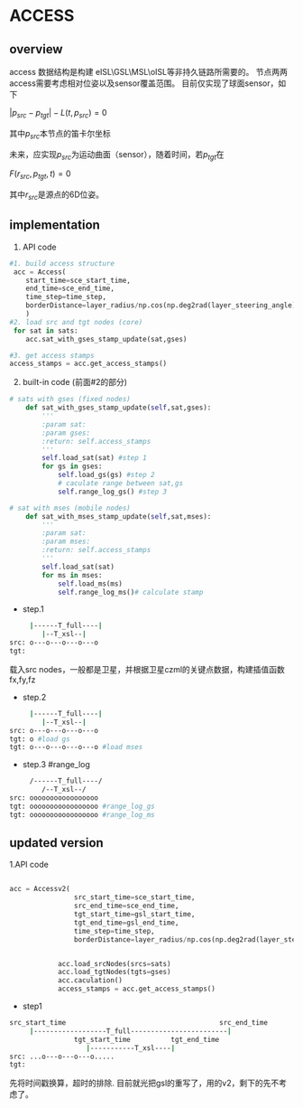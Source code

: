 

# ACCESS


## overview

access 数据结构是构建 eISL\GSL\MSL\oISL等非持久链路所需要的。 
节点两两access需要考虑相对位姿以及sensor覆盖范围。
目前仅实现了球面sensor，如下

$| p_{src} - p_{tgt} | - L(t,p_{src}) =0$

其中$p_{src}$本节点的笛卡尔坐标

未来，应实现$p_{src}$为运动曲面（sensor），随着时间，若$p_{tgt}$在

$F(r_{src},p_{tgt},t) =0$

其中$r_{src}$是源点的6D位姿。

## implementation

1. API code

```python
#1. build access structure
 acc = Access(
	start_time=sce_start_time,
	end_time=sce_end_time,
	time_step=time_step,
	borderDistance=layer_radius/np.cos(np.deg2rad(layer_steering_angle))
	)
#2. load src and tgt nodes (core)
 for sat in sats:
	acc.sat_with_gses_stamp_update(sat,gses)

#3. get access stamps
access_stamps = acc.get_access_stamps()

```

2. built-in code (前面#2的部分)

```python
# sats with gses (fixed nodes)
    def sat_with_gses_stamp_update(self,sat,gses):
        '''
        :param sat:
        :param gses:
        :return: self.access_stamps
        '''
        self.load_sat(sat) #step 1
        for gs in gses:
            self.load_gs(gs) #step 2
            # caculate range between sat,gs
            self.range_log_gs() #step 3

# sat with mses (mobile nodes)
	def sat_with_mses_stamp_update(self,sat,mses):
        '''
        :param sat:
        :param mses:
        :return: self.access_stamps
        '''
        self.load_sat(sat)
        for ms in mses:
            self.load_ms(ms)
            self.range_log_ms()# calculate stamp

```


- step.1 
```bash
     |------T_full----|
	 	|--T_xsl--|
src: o---o---o---o---o
tgt: 
```
载入src nodes，一般都是卫星，并根据卫星czml的关键点数据，构建插值函数fx,fy,fz


- step.2 
```bash
     |------T_full----|
	 	|--T_xsl--|
src: o---o---o---o---o
tgt: o #load gs
tgt: o---o---o---o---o #load mses
```

- step.3 #range_log

```bash
     /------T_full----/
	 	/--T_xsl--/
src: ooooooooooooooooo
tgt: ooooooooooooooooo #range_log_gs
tgt: ooooooooooooooooo #range_log_ms
```

## updated version

1.API code

```python

acc = Accessv2(
                src_start_time=sce_start_time,
                src_end_time=sce_end_time,
                tgt_start_time=gsl_start_time,
                tgt_end_time=gsl_end_time,
                time_step=time_step,
                borderDistance=layer_radius/np.cos(np.deg2rad(layer_steering_angle)))


            acc.load_srcNodes(srcs=sats)
            acc.load_tgtNodes(tgts=gses)
            acc.caculation()
            access_stamps = acc.get_access_stamps()
```

- step1

```bash
src_start_time										src_end_time
     |------------------T_full------------------------|
	 			tgt_start_time			tgt_end_time
	 	           |-----------T_xsl----|
src: ...o---o---o---o.....
tgt: 

```
先将时间戳换算，超时的排除.
目前就光把gsl的重写了，用的v2，剩下的先不考虑了。
